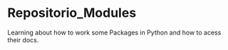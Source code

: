 # Repositorio_Modules
Learning about how to work some Packages in Python and how to acess their docs.
